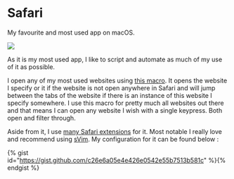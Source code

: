 # Safari

My favourite and most used app on macOS.

![](https://i.imgur.com/mAaDmhM.png)

As it is my most used app, I like to script and automate as much of my use of it as possible. 

I open any of my most used websites using [this macro](https://github.com/nikitavoloboev/km-macros/blob/master/macros/global/get%20current%20url%20from%20safari.kmmacros). It opens the website I specify or it if the website is not open anywhere in Safari and will jump between the tabs of the website if there is an instance of this website I specify somewhere. I use this macro for pretty much all websites out there and that means I can open any website I wish with a single keypress. Both open and filter through.

Aside from it, I use [many Safari extensions](https://github.com/learn-anything/safari-extensions) for it. Most notable I really love and recommend using [sVim](https://github.com/flipxfx/sVim). My configuration for it can be found below : 

{% gist id="https://gist.github.com/c26e6a05e4e426e0542e55b7513b581c" %}{% endgist %}